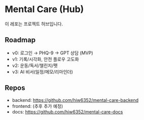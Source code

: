 # Mental Care (Hub)

이 레포는 프로젝트 허브입니다.  

## Roadmap
- v0: 로그인 → PHQ-9 → GPT 상담 (MVP)
- v1: 기록/시각화, 안전 플로우 고도화
- v2: 운동/독서/챌린지/펫
- v3: AI 비서(일정/메모/리마인더)

## Repos
- backend: https://github.com/hiw6352/mental-care-backend
- frontend: (추후 추가 예정)
- docs: https://github.com/hiw6352/mental-care-docs

